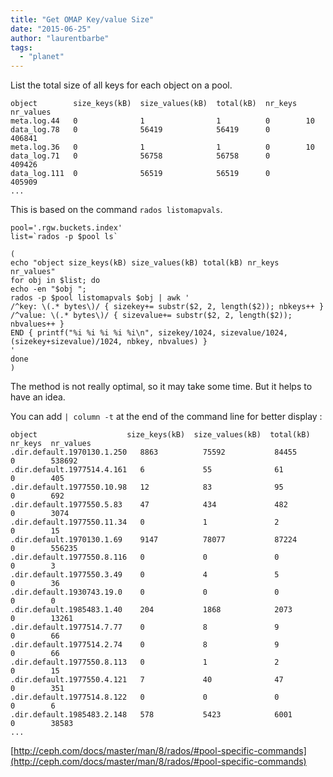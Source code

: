 ```yaml
---
title: "Get OMAP Key/value Size"
date: "2015-06-25"
author: "laurentbarbe"
tags: 
  - "planet"
---
```


List the total size of all keys for each object on a pool.

```
object        size_keys(kB)  size_values(kB)  total(kB)  nr_keys  nr_values
meta.log.44   0              1                1          0        10
data_log.78   0              56419            56419      0        406841
meta.log.36   0              1                1          0        10
data_log.71   0              56758            56758      0        409426
data_log.111  0              56519            56519      0        405909
...
```

This is based on the command `rados listomapvals`.

```
pool='.rgw.buckets.index'
list=`rados -p $pool ls`

(
echo "object size_keys(kB) size_values(kB) total(kB) nr_keys nr_values"
for obj in $list; do
echo -en "$obj ";
rados -p $pool listomapvals $obj | awk '
/^key: \(.* bytes\)/ { sizekey+= substr($2, 2, length($2)); nbkeys++ }
/^value: \(.* bytes\)/ { sizevalue+= substr($2, 2, length($2)); nbvalues++ }
END { printf("%i %i %i %i %i\n", sizekey/1024, sizevalue/1024, (sizekey+sizevalue)/1024, nbkey, nbvalues) }
'
done
)
```

The method is not really optimal, so it may take some time. But it helps to have an idea.

You can add `| column -t` at the end of the command line for better display :

```
object                    size_keys(kB)  size_values(kB)  total(kB)  nr_keys  nr_values
.dir.default.1970130.1.250   8863          75592           84455      0        538692
.dir.default.1977514.4.161   6             55              61         0        405
.dir.default.1977550.10.98   12            83              95         0        692
.dir.default.1977550.5.83    47            434             482        0        3074
.dir.default.1977550.11.34   0             1               2          0        15
.dir.default.1970130.1.69    9147          78077           87224      0        556235
.dir.default.1977550.8.116   0             0               0          0        3
.dir.default.1977550.3.49    0             4               5          0        36
.dir.default.1930743.19.0    0             0               0          0        0
.dir.default.1985483.1.40    204           1868            2073       0        13261
.dir.default.1977514.7.77    0             8               9          0        66
.dir.default.1977514.2.74    0             8               9          0        66
.dir.default.1977550.8.113   0             1               2          0        15
.dir.default.1977550.4.121   7             40              47         0        351
.dir.default.1977514.8.122   0             0               0          0        6
.dir.default.1985483.2.148   578           5423            6001       0        38583
...
```

[http://ceph.com/docs/master/man/8/rados/#pool-specific-commands](http://ceph.com/docs/master/man/8/rados/#pool-specific-commands)

